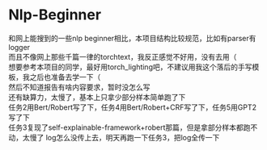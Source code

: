 # Nlp-Beginner
和网上能搜到的一些nlp beginner相比，本项目结构比较规范，比如有parser有logger  
而且不像网上那些千篇一律的torchtext，我反正感觉不好用，没有去用（  
想要参考本项目的同学，最好用torch_lighting吧，不建议用我这个落后的手写模板，我之后也准备去学一下（    
然后不知道报告有啥内容要求，暂时没怎么写  
还有缺算力，太慢了，基本上只拿少部分样本简单跑了下  
任务2用Bert/Robert写了下，任务4用Bert/Robert+CRF写了下，任务5用GPT2写了下  
任务3复现了self-explainable-framework+robert那篇，但是拿部分样本都跑不动，太慢了
log怎么没传上去，明天再跑一下任务3，把log全传一下
